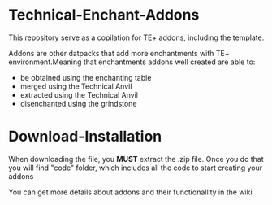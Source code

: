 # Technical-Enchant-Addons
This repository serve as a copilation for TE+ addons, including the template.

Addons are other datpacks that add more enchantments with TE+ environment.Meaning that enchantments addons well created are able to:

- be obtained using the enchanting table
- merged using the Technical Anvil
- extracted using the Technical Anvil
- disenchanted using the grindstone

# Download-Installation

When downloading the file, you **MUST** extract the .zip file. Once you do that you will find "code" folder, which includes all the code to start creating your addons

You can get more details about addons and their functionallity in the wiki
